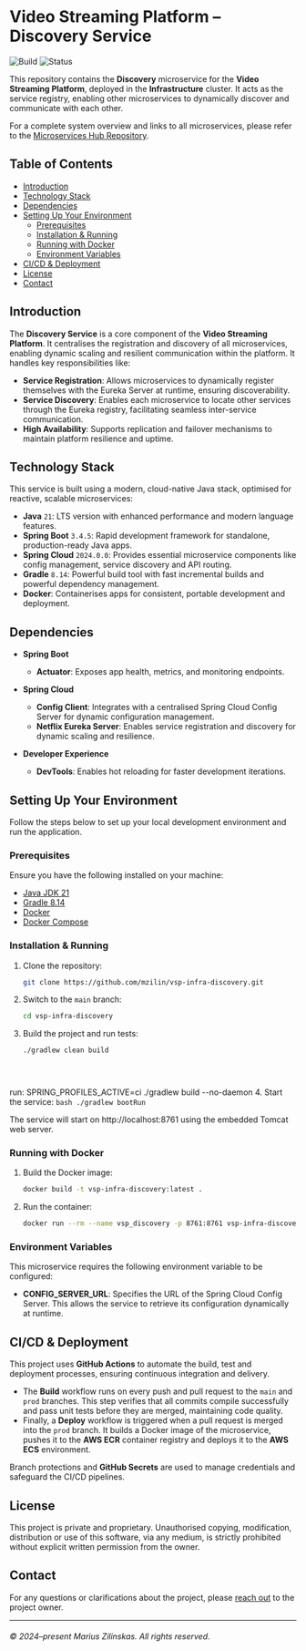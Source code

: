 # Video Streaming Platform – Discovery Service

![Build](https://img.shields.io/github/actions/workflow/status/mzilin/vsp-infra-discovery/build.yml?label=Build&logo=github&logoColor=white&style=flat)
![Status](https://img.shields.io/badge/status-complete-brightgreen?label=Status)


This repository contains the **Discovery** microservice for the **Video Streaming Platform**, deployed in the **Infrastructure** cluster. It acts as the service registry, enabling other microservices to dynamically discover and communicate with each other.

For a complete system overview and links to all microservices, please refer to the [Microservices Hub Repository](https://github.com/mzilin/vsp-microservices-hub).


## Table of Contents

* [Introduction](#introduction)
* [Technology Stack](#technology-stack)
* [Dependencies](#dependencies)
* [Setting Up Your Environment](#setting-up-your-environment)
  * [Prerequisites](#prerequisites)
  * [Installation & Running](#installation--running)
  * [Running with Docker](#running-with-docker)
  * [Environment Variables](#environment-variables)
* [CI/CD & Deployment](#cicd--deployment)
* [License](#license)
* [Contact](#contact)


## Introduction

The **Discovery Service** is a core component of the **Video Streaming Platform**. It centralises the registration and discovery of all microservices, enabling dynamic scaling and resilient communication within the platform. It handles key responsibilities like:

- **Service Registration**: Allows microservices to dynamically register themselves with the Eureka Server at runtime, ensuring discoverability.
- **Service Discovery**: Enables each microservice to locate other services through the Eureka registry, facilitating seamless inter-service communication.
- **High Availability**: Supports replication and failover mechanisms to maintain platform resilience and uptime.


## Technology Stack

This service is built using a modern, cloud-native Java stack, optimised for reactive, scalable microservices:

- **Java** `21`: LTS version with enhanced performance and modern language features.
- **Spring Boot** `3.4.5`: Rapid development framework for standalone, production-ready Java apps.
- **Spring Cloud** `2024.0.0`: Provides essential microservice components like config management, service discovery and API routing.
- **Gradle** `8.14`: Powerful build tool with fast incremental builds and powerful dependency management.
- **Docker**: Containerises apps for consistent, portable development and deployment.


## Dependencies

- **Spring Boot**
  - **Actuator**: Exposes app health, metrics, and monitoring endpoints.

- **Spring Cloud**
  - **Config Client**: Integrates with a centralised Spring Cloud Config Server for dynamic configuration management.
  - **Netflix Eureka Server**: Enables service registration and discovery for dynamic scaling and resilience.

- **Developer Experience**
  - **DevTools**: Enables hot reloading for faster development iterations.


## Setting Up Your Environment

Follow the steps below to set up your local development environment and run the application.


### Prerequisites

Ensure you have the following installed on your machine:
- [Java JDK 21](https://www.oracle.com/uk/java/technologies/downloads/#java21)
- [Gradle 8.14](https://gradle.org/)
- [Docker](https://docs.docker.com/get-started/get-docker/)
- [Docker Compose](https://docs.docker.com/compose/)


### Installation & Running

1. Clone the repository:
    ```bash
    git clone https://github.com/mzilin/vsp-infra-discovery.git
    ```

2. Switch to the `main` branch:
    ```bash
    cd vsp-infra-discovery
    ```

3. Build the project and run tests:
    ```bash
    ./gradlew clean build
   
   
     
    ```


run: SPRING_PROFILES_ACTIVE=ci ./gradlew build --no-daemon
4. Start the service:
    ```bash
    ./gradlew bootRun
    ```

   The service will start on http://localhost:8761 using the embedded Tomcat web server.


### Running with Docker

1. Build the Docker image:
    ```bash
   docker build -t vsp-infra-discovery:latest .
    ```
3. Run the container:
    ```bash
   docker run --rm --name vsp_discovery -p 8761:8761 vsp-infra-discovery:latest
    ```


### Environment Variables

This microservice requires the following environment variable to be configured:

- **CONFIG_SERVER_URL**: Specifies the URL of the Spring Cloud Config Server. This allows the service to retrieve its configuration dynamically at runtime.


## CI/CD & Deployment

This project uses **GitHub Actions** to automate the build, test and deployment processes, ensuring continuous integration and delivery.

- The **Build** workflow runs on every push and pull request to the `main` and `prod` branches. This step verifies that all commits compile successfully and pass unit tests before they are merged, maintaining code quality.
- Finally, a **Deploy** workflow is triggered when a pull request is merged into the `prod` branch. It builds a Docker image of the microservice, pushes it to the **AWS ECR** container registry and deploys it to the **AWS ECS** environment.

Branch protections and **GitHub Secrets** are used to manage credentials and safeguard the CI/CD pipelines.


## License

This project is private and proprietary. Unauthorised copying, modification, distribution or use of this software, via any medium, is strictly prohibited without explicit written permission from the owner.


## Contact

For any questions or clarifications about the project, please [reach out](https://www.mariuszilinskas.com/contact) to the project owner.


------
###### © 2024–present Marius Zilinskas. All rights reserved.